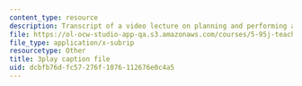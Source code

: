 ```yaml
---
content_type: resource
description: Transcript of a video lecture on planning and performing a lecture.
file: https://ol-ocw-studio-app-qa.s3.amazonaws.com/courses/5-95j-teaching-college-level-science-and-engineering-spring-2009/dcbfb76dfc57276f1076112676e0c4a5_RyKmgyGH5dw.srt
file_type: application/x-subrip
resourcetype: Other
title: 3play caption file
uid: dcbfb76d-fc57-276f-1076-112676e0c4a5
---
```

